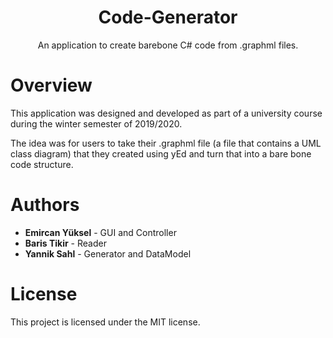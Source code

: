 
<h1 align="center">
  Code-Generator
</h1>
<p align="center">
  An application to create barebone C# code from .graphml files.
</p>

# Overview

This application was designed and developed as part of a university course during the winter semester of 2019/2020.  

The idea was for users to take their .graphml file (a file that contains a UML class diagram) that they created using yEd and turn that into a bare bone code structure. 


# Authors

* **Emircan Yüksel** - GUI and Controller
* **Baris Tikir** - Reader
* **Yannik Sahl** - Generator and DataModel

# License

This project is licensed under the MIT license.
